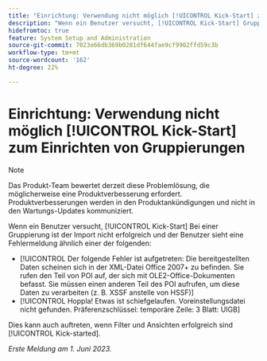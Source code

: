 ```yaml
---
title: "Einrichtung: Verwendung nicht möglich [!UICONTROL Kick-Start] zur Einrichtung von Gruppierungen"
description: "Wenn ein Benutzer versucht, [!UICONTROL Kick-Start] Gruppierung: Der Import ist nicht erfolgreich und der Benutzer sieht eine Fehlermeldung."
hidefromtoc: true
feature: System Setup and Administration
source-git-commit: 7023e66db369b0281df644fae9cf9902ffd59c3b
workflow-type: tm+mt
source-wordcount: '162'
ht-degree: 22%

---
```



# Einrichtung: Verwendung nicht möglich [!UICONTROL Kick-Start] zum Einrichten von Gruppierungen

>[!NOTE]
>
>Das Produkt-Team bewertet derzeit diese Problemlösung, die möglicherweise eine Produktverbesserung erfordert. Produktverbesserungen werden in den Produktankündigungen und nicht in den Wartungs-Updates kommuniziert.

Wenn ein Benutzer versucht, [!UICONTROL Kick-Start] Bei einer Gruppierung ist der Import nicht erfolgreich und der Benutzer sieht eine Fehlermeldung ähnlich einer der folgenden:

* [!UICONTROL Der folgende Fehler ist aufgetreten: Die bereitgestellten Daten scheinen sich in der XML-Datei Office 2007+ zu befinden. Sie rufen den Teil von POI auf, der sich mit OLE2-Office-Dokumenten befasst. Sie müssen einen anderen Teil des POI aufrufen, um diese Daten zu verarbeiten (z. B. XSSF anstelle von HSSF)]
* [!UICONTROL Hoppla! Etwas ist schiefgelaufen. Voreinstellungsdatei nicht gefunden. Präferenzschlüssel: temporäre Zeile: 3 Blatt: UIGB]

Dies kann auch auftreten, wenn Filter und Ansichten erfolgreich sind [!UICONTROL Kick-started].

_Erste Meldung am 1. Juni 2023._

